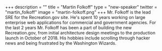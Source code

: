 +++
description = ""
title = "Martin Folkoff"
type = "new-speaker"
twitter = "martin_folkoff"
image = "martin-folkoff.png"
+++
Mr. Folkoff is the lead SRE for the Recreation.gov site. He's spent 10 years working on large enterprise web applications for commercial and government agencies. For the last 2 years Mr. Folkoff has been a part of building the new Recreation.gov, from initial architecture design meetings to the production launch in October of 2018. His hobbies include scrolling through hacker news and being frustrated by the Washington Wizards.